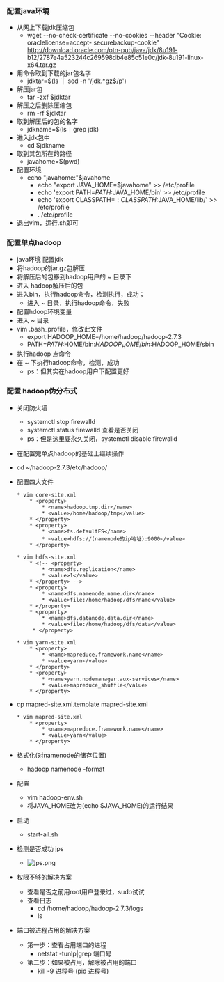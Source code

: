 ### 配置java环境
* 从网上下载jdk压缩包
	* wget --no-check-certificate --no-cookies --header "Cookie: oraclelicense=accept-  securebackup-cookie" http://download.oracle.com/otn-pub/java/jdk/8u191-  b12/2787e4a523244c269598db4e85c51e0c/jdk-8u191-linux-x64.tar.gz
* 用命令取到下载的jar包名字
	* jdktar=$(ls `|` sed -n '/jdk.*gz$/p')
* 解压jar包
	* tar -zxf $jdktar
* 解压之后删除压缩包
	* rm -rf $jdktar
* 取到解压后的包的名字
	* jdkname=$(ls `|` grep jdk)
* 进入jdk包中
	* cd $jdkname
* 取到其包所在的路径
	* javahome=$(pwd)
* 配置环境
	* echo "javahome:"$javahome
		* echo "export JAVA_HOME=$javahome" >> /etc/profile
		* echo 'export PATH=$PATH:$JAVA_HOME/bin' >> /etc/profile
		* echo 'export CLASSPATH=$:CLASSPATH:$JAVA_HOME/lib/' >> /etc/profile
		* . /etc/profile
* 退出vim，运行.sh即可
 
### 配置单点hadoop
* java环境  配置jdk
* 将hadoop的jar.gz包解压
* 将解压后的包移到hadoop用户的 ~ 目录下
* 进入 hadoop解压后的包
* 进入bin，执行hadoop命令，检测执行，成功；
	* 进入 ~ 目录，执行hadoop命令，失败
* 配置hdoop环境变量
* 进入 ~ 目录
* vim .bash_profile，修改此文件
	* export HADOOP_HOME=/home/hadoop/hadoop-2.7.3
	* PATH=$PATH:$HOME/bin:$HADOOP_HOME/bin:$HADOOP_HOME/sbin
* 执行hadoop 点命令
* 在 ~ 下执行hadoop命令，检测，成功
	* ps：但其实在hadoop用户下配置更好

### 配置 hadoop伪分布式
* 关闭防火墙
	* systemctl stop firewalld
	* systemctl status firewalld 查看是否关闭 
	* ps：但是这里要永久关闭，systemctl disable firewalld
* 在配置完单点hadoop的基础上继续操作
* cd ~/hadoop-2.7.3/etc/hadoop/
* 配置四大文件
    ```
	* vim core-site.xml 
		* <property>  
			* <name>hadoop.tmp.dir</name>  
			* <value>/home/hadoop/tmp</value>
		* </property>  
		* <property>  
			* <name>fs.defaultFS</name>  
			* <value>hdfs://(namenode的ip地址):9000</value>  
		* </property> 
	```
	```
	* vim hdfs-site.xml 
		* <!-- <property>    
			* <name>dfs.replication</name>    
			* <value>1</value>    
		* </property> -->   
		* <property>    
			* <name>dfs.namenode.name.dir</name>    
			* <value>file:/home/hadoop/dfs/name</value>    
		* </property>    
		* <property>    
			* <name>dfs.datanode.data.dir</name>    
			* <value>file:/home/hadoop/dfs/data</value>    
		 * </property>
	```
	```
	* vim yarn-site.xml 
		* <property>  
			* <name>mapreduce.framework.name</name>  
			* <value>yarn</value>  
		* </property>   
		* <property>  
			* <name>yarn.nodemanager.aux-services</name>  
			* <value>mapreduce_shuffle</value>  
		* </property>
	```	
* cp mapred-site.xml.template mapred-site.xml
	```
	* vim mapred-site.xml
		* <property>
			* <name>mapreduce.framework.name</name>
			* <value>yarn</value>
		* </property>
	```
	
* 格式化(对namenode的储存位置)
	* hadoop namenode -format
* 配置
	* vim hadoop-env.sh
    * 将JAVA_HOME改为(echo $JAVA_HOME)的运行结果
* 启动
	* start-all.sh
* 检测是否成功 jps
	* ![jps.png](https://upload-images.jianshu.io/upload_images/14467401-5f8a3a7e807fd295.png?imageMogr2/auto-orient/strip%7CimageView2/2/w/1240)

* 权限不够的解决方案
	* 查看是否之前用root用户登录过，sudo试试
	* 查看日志 
		* cd /home/hadoop/hadoop-2.7.3/logs
		* ls	
* 端口被进程占用的解决方案 
	* 第一步：查看占用端口的进程
		* netstat -tunlp|grep 端口号
	* 第二步：如果被占用，解除被占用的端口
		* kill -9 进程号 (pid 进程号)













